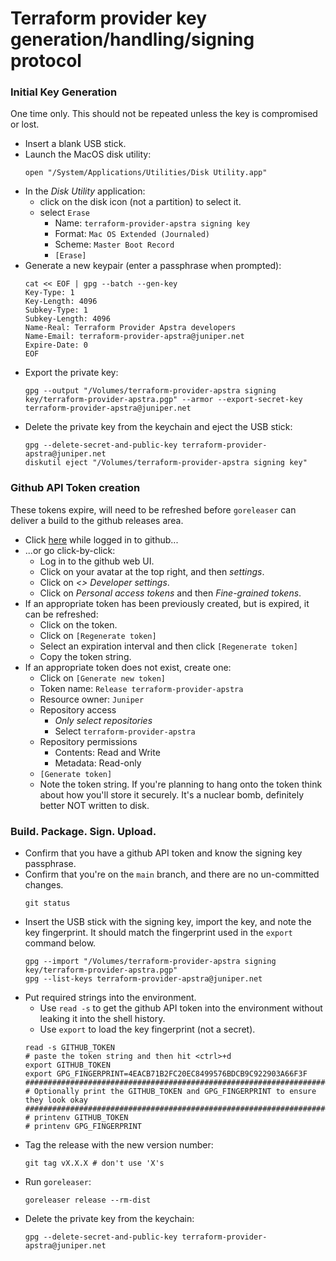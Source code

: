 # Terraform provider key generation/handling/signing protocol

### Initial Key Generation
One time only. This should not be repeated unless the key is compromised or lost.
- Insert a blank USB stick.
- Launch the MacOS disk utility:
  ```shell
  open "/System/Applications/Utilities/Disk Utility.app"
  ```
- In the *Disk Utility* application:
  - click on the disk icon (not a partition) to select it.
  - select `Erase`
    - Name: `terraform-provider-apstra signing key`
    - Format: `Mac OS Extended (Journaled)`
    - Scheme: `Master Boot Record`
    - `[Erase]`
- Generate a new keypair (enter a passphrase when prompted):
  ```shell
  cat << EOF | gpg --batch --gen-key
  Key-Type: 1
  Key-Length: 4096
  Subkey-Type: 1
  Subkey-Length: 4096
  Name-Real: Terraform Provider Apstra developers
  Name-Email: terraform-provider-apstra@juniper.net
  Expire-Date: 0
  EOF
  ```
- Export the private key:
  ```shell
  gpg --output "/Volumes/terraform-provider-apstra signing key/terraform-provider-apstra.pgp" --armor --export-secret-key terraform-provider-apstra@juniper.net
  ```
- Delete the private key from the keychain and eject the USB stick:
  ```shell
  gpg --delete-secret-and-public-key terraform-provider-apstra@juniper.net
  diskutil eject "/Volumes/terraform-provider-apstra signing key"
  ```
  
### Github API Token creation
These tokens expire, will need to be refreshed before `goreleaser` can deliver a build to the github releases area.
- Click [here](https://github.com/settings/tokens?type=beta) while logged in to github...
- ...or go click-by-click:
  - Log in to the github web UI.
  - Click on your avatar at the top right, and then *settings*.
  - Click on *<> Developer settings*.
  - Click on *Personal access tokens* and then *Fine-grained tokens*.
- If an appropriate token has been previously created, but is expired, it can be refreshed:
  - Click on the token.
  - Click on `[Regenerate token]`
  - Select an expiration interval and then click `[Regenerate token]`
  - Copy the token string.
- If an appropriate token does not exist, create one:
  - Click on `[Generate new token]`
  - Token name: `Release terraform-provider-apstra`
  - Resource owner: `Juniper`
  - Repository access
    - *Only select repositories*
    - Select `terraform-provider-apstra`
  - Repository permissions  
    - Contents: Read and Write
    - Metadata: Read-only
  - `[Generate token]`
  - Note the token string. If you're planning to hang onto the token think about how you'll store it securely.
  It's a nuclear bomb, definitely better NOT written to disk.

### Build. Package. Sign. Upload.
- Confirm that you have a github API token and know the signing key passphrase.
- Confirm that you're on the `main` branch, and there are no un-committed changes.
  ```shell
  git status
  ```
- Insert the USB stick with the signing key, import the key, and note the key fingerprint. It
  should match the fingerprint used in the `export` command below.
  ```shell
  gpg --import "/Volumes/terraform-provider-apstra signing key/terraform-provider-apstra.pgp"
  gpg --list-keys terraform-provider-apstra@juniper.net
  ```
- Put required strings into the environment.
  - Use `read -s` to get the github API token into the environment without leaking it into the shell history.
  - Use `export` to load the key fingerprint (not a secret).
  ```shell
  read -s GITHUB_TOKEN
  # paste the token string and then hit <ctrl>+d
  export GITHUB_TOKEN
  export GPG_FINGERPRINT=4EACB71B2FC20EC8499576BDCB9C922903A66F3F 
  ################################################################################
  # Optionally print the GITHUB_TOKEN and GPG_FINGERPRINT to ensure they look okay
  ################################################################################
  # printenv GITHUB_TOKEN
  # printenv GPG_FINGERPRINT
  ```
- Tag the release with the new version number:
  ```shell
  git tag vX.X.X # don't use 'X's
  ```
- Run `goreleaser`:
  ```shell
  goreleaser release --rm-dist
  ```
- Delete the private key from the keychain:
  ```shell
  gpg --delete-secret-and-public-key terraform-provider-apstra@juniper.net
  ```


